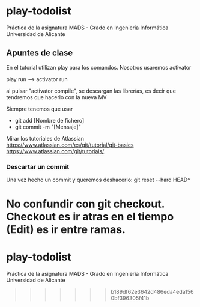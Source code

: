# play-todolist


Práctica de la asignatura MADS - Grado en Ingeniería Informática Universidad de Alicante


## Apuntes de clase

En el tutorial utilizan play para los comandos. Nosotros usaremos activator

play run -->
activator run

al pulsar "activator compile", se descargan las librerías, es decir que tendremos que hacerlo con la nueva MV

Siempre tenemos que usar 
- git add [Nombre de fichero]
- git commit -m "[Mensaje]"

Mirar los tutoriales de Atlassian
https://www.atlassian.com/es/git/tutorial/git-basics
https://www.atlassian.com/git/tutorials/

### Descartar un commit
Una vez hecho un commit y queremos deshacerlo: git reset --hard HEAD^

No confundir con git checkout. Checkout es ir atras en el tiempo (Edit) es ir entre ramas.
=======
play-todolist
=============

Práctica de la asignatura MADS - Grado en Ingeniería Informática Universidad de Alicante
>>>>>>> b189df62e3642d486eda4eda1560bf396305f41b
